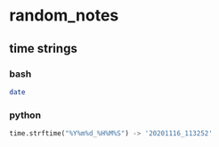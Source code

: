 # random_notes

## time strings
### bash
``` bash
date 
```
### python 
``` python
time.strftime("%Y%m%d_%H%M%S") -> '20201116_113252'
```
